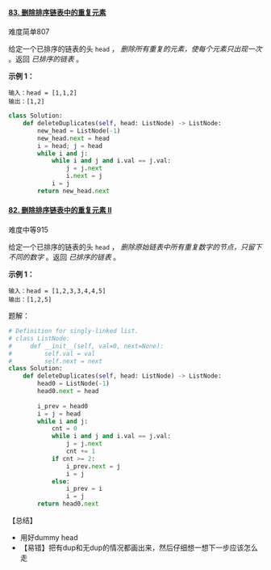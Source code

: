 #### [83. 删除排序链表中的重复元素](https://leetcode.cn/problems/remove-duplicates-from-sorted-list/)

难度简单807

给定一个已排序的链表的头 `head` ， *删除所有重复的元素，使每个元素只出现一次* 。返回 *已排序的链表* 。

 

**示例 1：**

```
输入：head = [1,1,2]
输出：[1,2]
```

```python
class Solution:
    def deleteDuplicates(self, head: ListNode) -> ListNode:
        new_head = ListNode(-1)
        new_head.next = head
        i = head; j = head
        while i and j:
            while i and j and i.val == j.val:
                j = j.next
                i.next = j
            i = j
        return new_head.next
```



#### [82. 删除排序链表中的重复元素 II](https://leetcode.cn/problems/remove-duplicates-from-sorted-list-ii/)

难度中等915

给定一个已排序的链表的头 `head` ， *删除原始链表中所有重复数字的节点，只留下不同的数字* 。返回 *已排序的链表* 。

 

**示例 1：**



```
输入：head = [1,2,3,3,4,4,5]
输出：[1,2,5]
```

题解：

```python
# Definition for singly-linked list.
# class ListNode:
#     def __init__(self, val=0, next=None):
#         self.val = val
#         self.next = next
class Solution:
    def deleteDuplicates(self, head: ListNode) -> ListNode:
        head0 = ListNode(-1)
        head0.next = head
        
        i_prev = head0
        i = j = head
        while i and j:
            cnt = 0
            while i and j and i.val == j.val:
                j = j.next
                cnt += 1
            if cnt >= 2:
                i_prev.next = j
                i = j
            else:
                i_prev = i
                i = j
        return head0.next

```



【总结】

- 用好dummy head
- 【易错】把有dup和无dup的情况都画出来，然后仔细想一想下一步应该怎么走